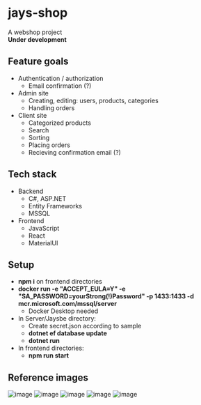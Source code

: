 # jays-shop
A webshop project <br>
<b>Under development</b>

## Feature goals
- Authentication / authorization
  - Email confirmation (?)
- Admin site
  - Creating, editing: users, products, categories
  - Handling orders
- Client site
  - Categorized products
  - Search
  - Sorting
  - Placing orders
  - Recieving confirmation email (?)

## Tech stack
- Backend
  - C#, ASP.NET
  - Entity Frameworks
  - MSSQL
- Frontend
  - JavaScript
  - React
  - MaterialUI
 
## Setup
- <b>npm i</b> on frontend directories
- <b>docker run -e "ACCEPT_EULA=Y" -e "SA_PASSWORD=yourStrong(!)Password" -p 1433:1433 -d mcr.microsoft.com/mssql/server</b>
  - Docker Desktop needed
- In Server/Jaysbe directory:
  - Create secret.json according to sample
  - <b>dotnet ef database update</b>
  - <b>dotnet run</b>
- In frontend directories:
  - <b>npm run start</b>

## Reference images 
![image](https://github.com/gyorgyjacint/jays-shop/assets/55077329/59a716c1-ae8d-4875-8400-ccd031b5c30e)
![image](https://github.com/gyorgyjacint/jays-shop/assets/55077329/410b4fb8-5800-4d37-a75c-4b47f11d7d12)
![image](https://github.com/gyorgyjacint/jays-shop/assets/55077329/1f1ad4c5-8f21-4569-a3c6-4d1e7967e9f3)
![image](https://github.com/gyorgyjacint/jays-shop/assets/55077329/513dea11-34e9-448c-9604-4410dacc03ea)
![image](https://github.com/gyorgyjacint/jays-shop/assets/55077329/193b4a24-f2f1-4bd3-aaa2-1441e4609257)

